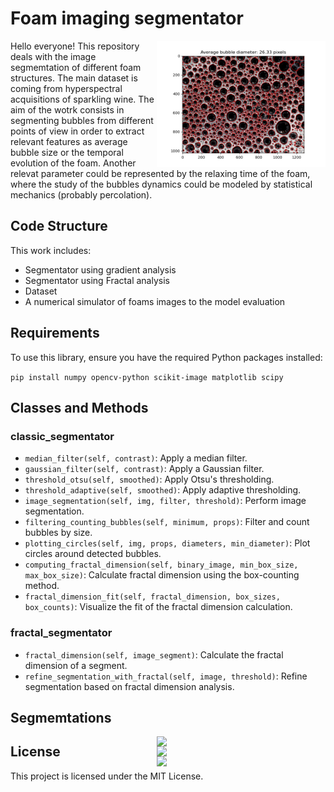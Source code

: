 # Foam imaging segmentator

<img align="right" src=https://github.com/fravij99/Foam_Segmentation/blob/master/demo_images_segmented/bubbles_perfect.png  width="270">

Hello everyone! This repository deals with the image segmemtation of different foam structures. The main dataset is coming from hyperspectral acquisitions of sparkling wine. The aim of the wotrk consists in segmenting bubbles from different points of view in order to extract relevant features as average bubble size or the temporal evolution of the foam. Another relevat parameter could be represented by the relaxing time of the foam, where the study of the bubbles dynamics could be modeled by statistical mechanics (probably percolation).

## Code Structure
This work includes:
- Segmentator using gradient analysis
- Segmentator using Fractal analysis
- Dataset
- A numerical simulator of foams images to the model evaluation

## Requirements
To use this library, ensure you have the required Python packages installed:

```pip install numpy opencv-python scikit-image matplotlib scipy```

## Classes and Methods
### classic_segmentator
- `median_filter(self, contrast)`: Apply a median filter.
- `gaussian_filter(self, contrast)`: Apply a Gaussian filter.
- `threshold_otsu(self, smoothed)`: Apply Otsu's thresholding.
- `threshold_adaptive(self, smoothed)`: Apply adaptive thresholding.
- `image_segmentation(self, img, filter, threshold)`: Perform image segmentation.
- `filtering_counting_bubbles(self, minimum, props)`: Filter and count bubbles by size.
- `plotting_circles(self, img, props, diameters, min_diameter)`: Plot circles around detected bubbles.
- `computing_fractal_dimension(self, binary_image, min_box_size, max_box_size)`: Calculate fractal dimension using the box-counting method.
- `fractal_dimension_fit(self, fractal_dimension, box_sizes, box_counts)`: Visualize the fit of the fractal dimension calculation.

### fractal_segmentator
- `fractal_dimension(self, image_segment)`: Calculate the fractal dimension of a segment.
- `refine_segmentation_with_fractal(self, image, threshold)`: Refine segmentation based on fractal dimension analysis.

## Segmemtations

<img align="right" src=https://github.com/fravij99/Foam_Segmentation/blob/master/demo_images_segmented/schiumaweb.jpg  width="270">
<img align="right" src=https://github.com/fravij99/Foam_Segmentation/blob/master/demo_images_segmented/segmentation1.png  width="270">
<img align="right" src=https://github.com/fravij99/Foam_Segmentation/blob/master/demo_images_segmented/fractal_fit.png  width="270">


## License
This project is licensed under the MIT License.
